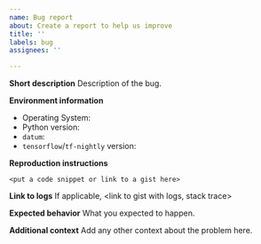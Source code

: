 ```yaml
---
name: Bug report
about: Create a report to help us improve
title: ''
labels: bug
assignees: ''

---
```


**Short description**
Description of the bug.

**Environment information**
* Operating System: <os>
* Python version: <version>
* `datum`: <version>
* `tensorflow`/`tf-nightly` version: <package and version>

**Reproduction instructions**

```
<put a code snippet or link to a gist here>
```

**Link to logs**
If applicable, <link to gist with logs, stack trace>

**Expected behavior**
What you expected to happen.

**Additional context**
Add any other context about the problem here.
